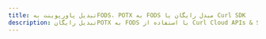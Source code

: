 ---title: تبدیل پاورپوینت بهFODS، POTX به FODS مبدل رایگان یا Curl SDKdescription: تبدیل رایگانPOTX به FODS با استفاده از Curl Cloud APIs & SDK. همچنین اسناد Microsoft PowerPoint را در Cloud ایجاد، ویرایش و رندر کنید.---